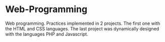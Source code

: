 # Web-Programming

Web programming. Practices implemented in 2 projects. The first one with the HTML and CSS languages. The last project was dynamically designed with the languages PHP and Javascript.
